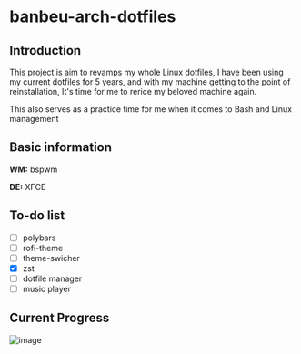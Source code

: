 # banbeu-arch-dotfiles
## Introduction
This project is aim to revamps my whole Linux dotfiles, I have been using my current dotfiles for 5 years, and with my machine getting to the point of reinstallation, It's time for me to rerice my beloved machine again.

This also serves as a practice time for me when it comes to Bash and Linux management

## Basic information
**WM:** bspwm

**DE:** XFCE

## To-do list
- [ ] polybars
- [ ] rofi-theme
- [ ] theme-swicher
- [x] zst
- [ ] dotfile manager
- [ ] music player

## Current Progress
![image](https://user-images.githubusercontent.com/10562127/169715277-0646beb4-1889-4e48-8867-1d284e085991.png)

